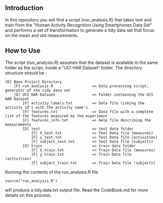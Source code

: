 Introduction
-------------
In this repository you will find a script (run_analysis.R) that takes test and train from the "Human Activity Recognition Using Smartphones Data Set" and
performs a set of transformation to generate a tidy data set that focus on the mean and std measurements.

How to Use
-------------
The script (run_analysis.R) assumes that the dataset is available in the same folder as the script, inside a "UCI HAR Dataset" folder. The directory structure should be :

```
[D] Base Project Directory
	[F] run_analysis.R					=> Data processing script, generator of the tidy data set
	[D] UCI HAR Dataset					=> Folder containing the UCI HAR Dataset
		[F] activity_labels.txt			=> Data file linking the activity id's with the activity name's
		[F] features.txt				=> Data file with a complete list of the features measured by the experiment
		[F] features_info.txt			=> Help file describing the measurements
		[D] test						=> test data folder
			[F] X_test.txt				=> Test Data file (measures)
			[F] y_test.txt				=> Test Data file (activities)
			[F] subject_test.txt		=> Test Data file (subjects)
		[D] train						=> train data folder
			[F] X_train.txt				=> Train Data file (measures)
			[F] y_train.txt				=> Train Data file (activities)
			[F] subject_train.txt		=> Train Data file (subjects)
```
		
Running the contents of the run_analysis.R file 

```
source("run_analysis.R")
```

will produce a tidy.data.txt output file. Read the CodeBook.md for more details on this process.